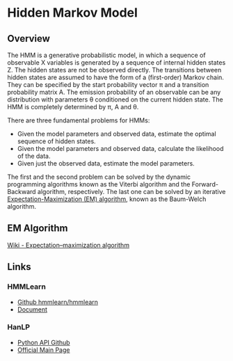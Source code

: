 # Hidden Markov Model

## Overview

The HMM is a generative probabilistic model, in which a sequence of observable X variables is generated by a sequence of internal hidden states Z. The hidden states are not be observed directly. The transitions between hidden states are assumed to have the form of a (first-order) Markov chain. They can be specified by the start probability vector π and a transition probability matrix A. The emission probability of an observable can be any distribution with parameters θ conditioned on the current hidden state. The HMM is completely determined by π, A and θ.

There are three fundamental problems for HMMs:

* Given the model parameters and observed data, estimate the optimal sequence of hidden states.
* Given the model parameters and observed data, calculate the likelihood of the data.
* Given just the observed data, estimate the model parameters.

The first and the second problem can be solved by the dynamic programming algorithms known as the Viterbi algorithm and the Forward-Backward algorithm, respectively.
The last one can be solved by an iterative [Expectation-Maximization (EM) algorithm](#EM-Algorithm), known as the Baum-Welch algorithm.

## EM Algorithm

[Wiki - Expectation–maximization algorithm](https://en.wikipedia.org/wiki/Expectation%E2%80%93maximization_algorithm)

## Links

### HMMLearn

* [Github hmmlearn/hmmlearn](https://github.com/hmmlearn/hmmlearn)
* [Document](https://hmmlearn.readthedocs.io/en/stable/)

### HanLP

* [Python API Github](https://github.com/hankcs/pyhanlp)
* [Official Main Page](http://hanlp.com/)
